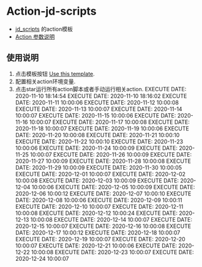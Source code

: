 # Action-jd-scripts

- [jd_scripts](https://github.com/lxk0301/jd_scripts) 的action模板
- [Action 参数说明](https://github.com/lxk0301/jd_scripts/blob/master/githubAction.md)

## 使用说明

1. 点击模板按钮 [Use this template](https://github.com/zdrka/Action-jd-scripts/generate).
2. 配置相关action环境变量.
3. 点击star运行所有action脚本或者手动运行相关action.
EXECUTE DATE: 2020-11-10 18:14:54
EXECUTE DATE: 2020-11-10 18:16:02
EXECUTE DATE: 2020-11-11 10:00:06
EXECUTE DATE: 2020-11-12 10:00:08
EXECUTE DATE: 2020-11-13 10:00:07
EXECUTE DATE: 2020-11-14 10:00:07
EXECUTE DATE: 2020-11-15 10:00:06
EXECUTE DATE: 2020-11-16 10:00:07
EXECUTE DATE: 2020-11-17 10:00:08
EXECUTE DATE: 2020-11-18 10:00:07
EXECUTE DATE: 2020-11-19 10:00:06
EXECUTE DATE: 2020-11-20 10:00:08
EXECUTE DATE: 2020-11-21 10:00:10
EXECUTE DATE: 2020-11-22 10:00:10
EXECUTE DATE: 2020-11-23 10:00:06
EXECUTE DATE: 2020-11-24 10:00:09
EXECUTE DATE: 2020-11-25 10:00:07
EXECUTE DATE: 2020-11-26 10:00:09
EXECUTE DATE: 2020-11-27 10:00:09
EXECUTE DATE: 2020-11-28 10:00:08
EXECUTE DATE: 2020-11-29 10:00:09
EXECUTE DATE: 2020-11-30 10:00:05
EXECUTE DATE: 2020-12-01 10:00:07
EXECUTE DATE: 2020-12-02 10:00:08
EXECUTE DATE: 2020-12-03 10:00:09
EXECUTE DATE: 2020-12-04 10:00:06
EXECUTE DATE: 2020-12-05 10:00:09
EXECUTE DATE: 2020-12-06 10:00:12
EXECUTE DATE: 2020-12-07 10:00:10
EXECUTE DATE: 2020-12-08 10:00:06
EXECUTE DATE: 2020-12-09 10:00:11
EXECUTE DATE: 2020-12-10 10:00:07
EXECUTE DATE: 2020-12-11 10:00:08
EXECUTE DATE: 2020-12-12 10:00:24
EXECUTE DATE: 2020-12-13 10:00:08
EXECUTE DATE: 2020-12-14 10:00:07
EXECUTE DATE: 2020-12-15 10:00:07
EXECUTE DATE: 2020-12-16 10:00:08
EXECUTE DATE: 2020-12-17 10:00:12
EXECUTE DATE: 2020-12-18 10:00:07
EXECUTE DATE: 2020-12-19 10:00:07
EXECUTE DATE: 2020-12-20 10:00:07
EXECUTE DATE: 2020-12-21 10:00:06
EXECUTE DATE: 2020-12-22 10:00:08
EXECUTE DATE: 2020-12-23 10:00:07
EXECUTE DATE: 2020-12-24 10:00:07
